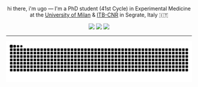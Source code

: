 <p align="center">
  hi there, i'm ugo — I'm a PhD student (41st Cycle) in Experimental Medicine at the 
  <a href="https://d-memphd.unimi.it/">University of Milan</a> & 
  <a href="https://www.itb.cnr.it/en/home-en/">ITB-CNR</a> in Segrate, Italy 🇮🇹 
</p>

<p align="center">
</p>

<p align="center">
  <a href="mailto:ugo.iannacchero@itb.cnr.it"><img src="https://img.shields.io/badge/Email-0A66C2?style=flat&logo=gmail&logoColor=white"></a>
  <a href="https://bsky.app/profile/ugoiann.bsky.social"><img src="https://img.shields.io/badge/Bluesky-0A66C2?style=flat&logo=bluesky&logoColor=white"></a>
  <a href="https://www.linkedin.com/in/ugo-iannacchero/"><img src="https://img.shields.io/badge/LinkedIn-0A66C2?style=flat&logo=linkedin&logoColor=white"></a>
</p>

---

<p align="center">
  <picture>
    <source media="(prefers-color-scheme: dark)" srcset="https://raw.githubusercontent.com/ugoiannacchero/ugoiannacchero/output/snake-dark.svg">
    <img alt="GitHub contribution grid snake animation" src="https://raw.githubusercontent.com/ugoiannacchero/ugoiannacchero/output/snake-dark.svg" width="800">
  </picture>
</p>
